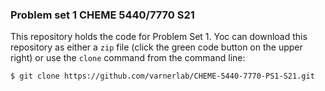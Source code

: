 ### Problem set 1 CHEME 5440/7770 S21
This repository holds the code for Problem Set 1. Yoc can download this repository as either a ``zip`` file (click the green code button on the upper right) or use the ``clone`` command from the command line:


    $ git clone https://github.com/varnerlab/CHEME-5440-7770-PS1-S21.git

